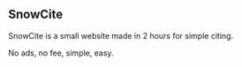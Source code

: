 ## SnowCite

SnowCite is a small website made in 2 hours for simple citing.

No ads, no fee, simple, easy.

